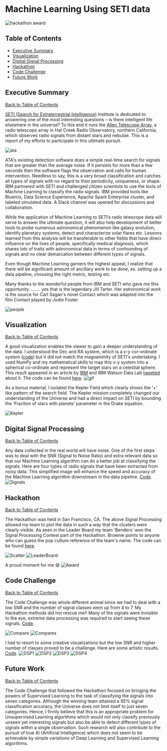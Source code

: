 # Machine Learning Using SETI data

![hackathon award](notebooks/figures/award.jpg?raw=true)

## Table of Contents
  - [Executive Summary](#executive-summary)
  - [Visualization](#visualization)
  - [Digital Signal Processing](#digital-signal-processing)
  - [Hackathon](#hackathon)
  - [Code Challenge](#code-challenge)
  - [Future Work](#future-work)

## Executive Summary
[Back to Table of Contents](#table-of-contents)

[SETI (Search for Extraterrestrial Intelligence)](https://www.seti.org/) Institute is dedicated to answering one of the most interesting questions – is there intelligent life elsewhere in the universe? To this end it runs the [Allen Telescope Array](https://www.seti.org/seti-institute/project/details/fact-sheet), a radio telescope array in Hat Creek Radio Observatory, northern California, which observes radio signals from distant stars and nebulae. This is a report of my efforts to participate in this ultimate pursuit.

![ata](https://upload.wikimedia.org/wikipedia/commons/0/0c/C_G-K_-_DSC_0421.jpg?raw=true)

ATA's existing detection software does a simple real-time search for signals that are greater than the average noise. If it persists for more than a few seconds then the software flags the observation and calls for human intervention. Needless to say, this is a very broad classification and catches all types of signals with no regard to their periodicity, uniqueness, or shape. IBM partnered with SETI and challenged citizen scientists to use the tools of Machine Learning to classify the radio signals. IBM provided tools like Bluemix, Data Science Experience, Apache Spark Enterprise cluster, and labeled simulated data. A Slack channel was opened for discussions and collaboration.

While the application of Machine Learning to SETI’s radio telescope data will serve to answer the ultimate question, it will also help development of better tools to probe numerous astronomical phenomenon like galaxy evolution, identify planetary systems, detect and characterize solar flares etc. Lessons learned from this analysis will be transferable to other fields that have direct influence on the lives of people, specifically medical diagnosis, which shares lots of traits with astronomical data in terms of confounding of signals and no clear demarcation between different types of signals.

Even though Machine Learning garners the highest appeal, I realize that there will be significant amount of ancillary work to be done, ex. setting up a data pipeline, choosing the right metric, testing etc.

Many thanks to the wonderful people from IBM and SETI who gave me this opportunity ........ yes that is the legendary Jill Tarter. Her astronomical work is the source for Carl Sagan's novel Contact which was adapted into the film Contact played by Jodie Foster.

![people](notebooks/figures/people.jpg)

## Visualization
[Back to Table of Contents](#table-of-contents)

A good visualization enables the viewer to gain a deeper understanding of the data. I understood the Dec and RA system, which is a x-y cor-ordinate system ([code](https://github.com/probabilityfilter/ML-SETI-IBM/blob/master/notebooks/CandidateLocation_BySize.ipynb)) but it did not match the magnanimity of SETI's undertaking. I used NumPy and my mathematical skills to map this x-y system into a spherical co-ordinate and represent the target stars on a celestial sphere. This result appeared in an article by [IBM](https://medium.com/ibm-watson-data-lab/citizen-scientist-finds-death-star-in-seti-data-set-40633591b954) and IBM Watson Data Lab [tweeted](https://twitter.com/WatsonDataLab/status/864494962280460288) about it. The code can be found [here](https://github.com/probabilityfilter/ML-SETI-IBM/blob/master/notebooks/RA_Dec_to_SphericalSystem.ipynb).
![gif](notebooks/figures/CandidatesInSky_Fast.gif?raw=true)

As a bonus material, I isolated the Kepler Field which clearly shows the '+' like pattern of the search field. The Kepler mission completely changed our understanding of the Universe and had a direct impact on SETI by bounding the 'Fraction of stars with planets' parameter in the Drake equation.

![Kepler](notebooks/figures/KeplerField.JPG?raw=true)

## Digital Signal Processing
[Back to Table of Contents](#table-of-contents) 

Any data collected in the real world will have noise. One of the first steps was to deal with the SNR (Signal to Noise Ratio) and extra relevant data so that our Machine Learning algorithm can do a better job at classifying the signals. Here are four types of radio signals that have been extracted from noisy data. This simplified image will enhance the speed and accuracy of the Machine Learning algorithm downstream in the data pipeline. [Code](https://github.com/probabilityfilter/ML-SETI-IBM/blob/master/notebooks/ArunPrimary_testset_preview_DSP.ipynb).
![Signals](notebooks/figures/BasicData_4types.JPG?raw=true)

## Hackathon
[Back to Table of Contents](#table-of-contents)

The Hackathon was held in San Francisco, CA. The above Signal Processing allowed my team to plot the data in such a way that the clusters were clearly visible. As seen in the Leader Board my team 'Benders' won the Signal Processing Contest part of the Hackathon. Brownie points to anyone who can guess the pop culture reference of the team's name. The code can be found [here](https://github.com/probabilityfilter/ML-SETI-IBM/blob/master/notebooks/Arun_nonNN%2BHakcathonBasic.ipynb).

![Scatter](notebooks/figures/BasicData_clusters.JPG?raw=true)
![LeaderBoard](notebooks/figures/LeaderBoard_SignalProcessingContest.jpg?raw=true)

A proud moment for me :smile:
![Award](notebooks/figures/award_win.jpg?raw=true)

## Code Challenge
[Back to Table of Contents](#table-of-contents)

The Code Challenge was whole different animal since we had to deal with a low SNR and the number of signal classes went up from 4 to 7. My Hackathon methods did not rescue me!! Many of the signals were invisible to the eye, extreme data processing was required to start seeing these signals. [Code](https://github.com/probabilityfilter/ML-SETI-IBM/blob/master/notebooks/ArunBasic_DSP_try.ipynb).

![Compare](notebooks/figures/Compare.jpg?raw=true) 
![Compares](notebooks/figures/Compare2.jpg?raw=true) 

I had to resort to some creative visualizations but the low SNR and higher number of classes proved to be a challenge. Here are some artistic results. [Code](https://github.com/probabilityfilter/ML-SETI-IBM/blob/master/notebooks/Arun_nonNN%2BPrimary_testset_preview.ipynb).
![DSP1](notebooks/figures/PSmall_MenMedianRatio.JPG?raw=true)
![DSP2](notebooks/figures/PSmall_pVal.JPG?raw=true)
![DSP3](notebooks/figures/PSmall_pVal_slopeLinearFit.JPG?raw=true)
![DSP4](notebooks/figures/PSmall_StdDevTime.JPG?raw=true) 

## Future Work
[Back to Table of Contents](#table-of-contents)

The Code Challenge that followed the Hackathon focused on bringing the powers of Supervised Learning to the task of classifying the signals into seven categories. Although the winning team attained a 95% signal classification accuracy, the Universe does not limit itself to just seven categories. Hence, I firmly believe that this is an appropriate problem for Unsupervised Learning algorithms which would not only classify previously unseen yet interesting signals but also be able to detect different types of signals within a single observation. Such research will also contribute to the pursuit of true AI (Artificial Intelligence) which does not seem to be achievable by simple variations of Deep Learning and Supervised Learning algorithms. 
